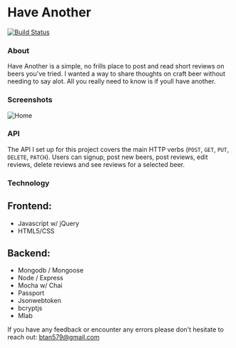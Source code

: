 # Have Another  
[![Build Status](https://travis-ci.org/Btan579/HaveAnother.svg?branch=master)](https://travis-ci.org/Btan579/HaveAnother)

### About

Have Another is a simple, no frills place to post and read short reviews on beers you've tried. I wanted a way to share thoughts on craft beer without needing to say alot. All you really need to know is if youll have another. 

### Screenshots


![Home](https://raw.github.com/btan579/haveanother/master/have-another-github-screenshots/main-page.png)


### API

The API I set up for this project covers the main HTTP verbs (`POST`, `GET`, `PUT`, `DELETE`, `PATCH`).  Users can signup, post new beers, post reviews, edit reviews, delete reviews and see reviews for a selected beer.
### Technology

## Frontend:
+ Javascript w/ jQuery
+ HTML5/CSS

## Backend:
+ Mongodb / Mongoose
+ Node / Express
+ Mocha w/ Chai
+ Passport
+ Jsonwebtoken
+ bcryptjs
+ Mlab


If you have any feedback or encounter any errors please don't hesitate to reach out: btan579@gmail.com
